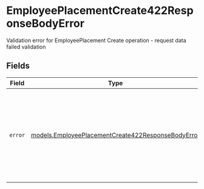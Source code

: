 # EmployeePlacementCreate422ResponseBodyError

Validation error for EmployeePlacement Create operation - request data failed validation


## Fields

| Field                                                                                                                                                        | Type                                                                                                                                                         | Required                                                                                                                                                     | Description                                                                                                                                                  | Example                                                                                                                                                      |
| ------------------------------------------------------------------------------------------------------------------------------------------------------------ | ------------------------------------------------------------------------------------------------------------------------------------------------------------ | ------------------------------------------------------------------------------------------------------------------------------------------------------------ | ------------------------------------------------------------------------------------------------------------------------------------------------------------ | ------------------------------------------------------------------------------------------------------------------------------------------------------------ |
| `error`                                                                                                                                                      | [models.EmployeePlacementCreate422ResponseBodyError](../models/employeeplacementcreate422responsebodyerror.md)                                               | :heavy_check_mark:                                                                                                                                           | N/A                                                                                                                                                          | {<br/>"code": "UnprocessableEntity",<br/>"message": "Validation failed for EmployeePlacement Create endpoint",<br/>"requestID": "550e8400-e29b-41d4-a716-446655440000"<br/>} |
